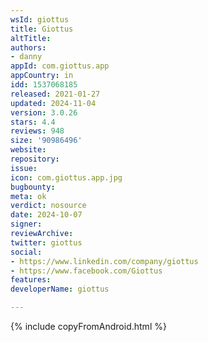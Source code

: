 ```yaml
---
wsId: giottus
title: Giottus
altTitle: 
authors:
- danny
appId: com.giottus.app
appCountry: in
idd: 1537068185
released: 2021-01-27
updated: 2024-11-04
version: 3.0.26
stars: 4.4
reviews: 948
size: '90986496'
website: 
repository: 
issue: 
icon: com.giottus.app.jpg
bugbounty: 
meta: ok
verdict: nosource
date: 2024-10-07
signer: 
reviewArchive: 
twitter: giottus
social:
- https://www.linkedin.com/company/giottus
- https://www.facebook.com/Giottus
features: 
developerName: giottus

---
```


{% include copyFromAndroid.html %}
